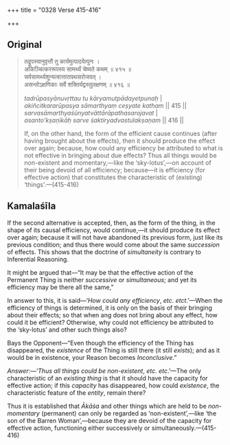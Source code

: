 +++
title = "0328 Verse 415-416"

+++
## Original 
>
> तद्रूपस्यानुवृत्तौ तु कार्यमुत्पादयेत्पुनः ।  
> अकिञ्चित्कररूपस्य सामर्थ्यं चेष्यते कथम् ॥ ४१५ ॥  
> सर्वसामर्थ्यशून्यत्वात्तारापथसरोजवत् ।  
> असन्तोऽक्षणिकाः सर्वे शक्तिर्यद्वस्तुलक्षणम् ॥ ४१६ ॥ 
>
> *tadrūpasyānuvṛttau tu kāryamutpādayetpunaḥ* \|  
> *akiñcitkararūpasya sāmarthyaṃ ceṣyate katham* \|\| 415 \|\|  
> *sarvasāmarthyaśūnyatvāttārāpathasarojavat* \|  
> *asanto'kṣaṇikāḥ sarve śaktiryadvastulakṣaṇam* \|\| 416 \|\| 
>
> If, on the other hand, the form of the efficient cause continues (after having brought about the effects), then it should produce the effect over again; because, how could any efficiency be attributed to what is not effective in bringing about due effects? Thus all things would be non-existent and momentary,—like the ‘sky-lotus’,—on account of their being devoid of all efficiency; because—it is efficiency (for effective action) that constitutes the characteristic of (existing) ‘things’.—(415-416)



## Kamalaśīla

If the second alternative is accepted, then, as the form of the thing, in the shape of its causal efficiency, would continue,—it should produce its effect over again; because it will not have abandoned its previous form, just like its previous condition; and thus there would come about the same *succession* of effects. This shows that the doctrine of *simultaneity* is contrary to Inferential Reasoning.

It might be argued that—“It may be that the effective action of the Permanent Thing is neither *successive* or *simultaneous*; and yet its efficiency may be there all the same,”

In answer to this, it is said—‘*How could any efficiency*, *etc*. *etct*.’—When the efficiency of things is determined, it is only on the basis of their bringing about their effects; so that when ang does not bring about any effect, how could it be efficient? Otherwise, why could not efficiency be attributed to the ‘sky-lotus’ and other such things also?

Bays the Opponent—“Even though the efficiency of the Thing has disappeared, the *existence* of the Thing is still there (it still *exists*); and as it would be in existence, your Reason becomes *Inconclusive*.”

*Answer*:—‘*Thus all things could be non-existent*, *etc. etc*.’—The only characteristic of an *existing thing* is that it should have the capacity for effective action; if this *capacity* has disappeared, how could *existence*, the characteristic feature of the *entity*, remain there?

Thus it is established that *Ākāśa* and other things which are held to be *non-momentary* (permanent) can only be regarded as ‘non-existent’,—like ‘the son of the Barren Woman’,—because they are devoid of the capacity for effective action, functioning either successively or simultaneously.—(415-416)


